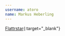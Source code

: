 ```yaml
---
username: atoro
name: Markus Heberling
---
```


[Flattrstar](http://www.flattrstar.com){:target="_blank"}
